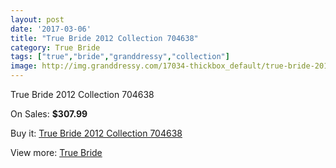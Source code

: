 ```yaml
---
layout: post
date: '2017-03-06'
title: "True Bride 2012 Collection 704638"
category: True Bride
tags: ["true","bride","granddressy","collection"]
image: http://img.granddressy.com/17034-thickbox_default/true-bride-2012-collection-704638.jpg
---
```

True Bride 2012 Collection 704638

On Sales: **$307.99**
<a href="https://www.granddressy.com/en/true-bride/16036-true-bride-2012-collection-704638.html"><amp-img layout="responsive" width="600" height="600" src="//img.granddressy.com/17034-thickbox_default/true-bride-2012-collection-704638.jpg" alt="True Bride 2012 Collection 704638 0" /></a>

Buy it: [True Bride 2012 Collection 704638](https://www.granddressy.com/en/true-bride/16036-true-bride-2012-collection-704638.html "True Bride 2012 Collection 704638")

View more: [True Bride](https://www.granddressy.com/en/358-true-bride "True Bride")